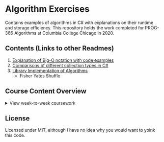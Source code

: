 # Algorithm Exercises
Contains examples of algorithms in C# with explanations on their runtime and storage efficiency. This repository holds the work completed for PROG-366 Algorithms at Columbia College Chicago in 2020.
## Contents (Links to other Readmes)
1. [Explanation of Big-O notation with code examples](https://github.com/JSchoppe/AlgorithmExercises/tree/master/AlgorithmSamples/AlgorithmSamples/Big%20O%20Examples)
2. [Comparisons of different collection types in C#](https://github.com/JSchoppe/AlgorithmExercises/tree/master/AlgorithmSamples/AlgorithmSamples/Collection%20Type%20Comparisons)
3. [Library Implementation of Algorithms](https://github.com/JSchoppe/AlgorithmExercises/tree/master/AlgorithmSamples/AlgorithmsLibrary)
    - Fisher Yates Shuffle

## Course Content Overview
<details>
<summary>View week-to-week coursework</summary>
<br>
    
### Week 1
We discussed the basics of big-O, big-θ, and big-Ω. Examples were shown of basic collection insertion and retrieval algorithms with an overview of recursion vs looping. We discussed what it meant to reduce an algorithms into simpler problems and how this effects the big notations.
### Week 2
Further discussed how to analyze algorithms and reviewed various comparisons of common approaches to programming problems. We talked about the importance of considering the use case of each algorithm as it relates to its space and time efficiency.
### Week 3
Discussed the use of logarithms as well as Sigma(Big Sum) notation to describe iterative problems. Discussed the concept of divide and conquer where bigger problems can be systematically broken down into smaller problems that are easier to solve.
### Week 4
Discussed the use of randomization in algorithms, as well as the benefits and costs of true random vs predetermined random generators. We implemented these ideas in an implementation of the Fisher Yates shuffle.
### Week 5
Covered the use of prime numbers role in security, and the common algorithms used to calculate factors of a given number.
### Week 6
Went over the common collection types and their implementation in C#. Including Arrays, Lists, Linked Lists, Stacks, and Queues.
Discussed the tradeoffs of each collection type and scenarios where they are useful.
### Week 7
Discussed the implementation of Hash Table collections and the C# type-safe variant Dictionary. Went over issues with collision
and how a Hash Table can be fine tuned using parameters to trade off storage for speed.
### Week 8
Reviewed previous topics, improved and peer reviewed github repos.

</details>

## License
Licensed under MIT, although I have no idea why you would want to yoink this code.
